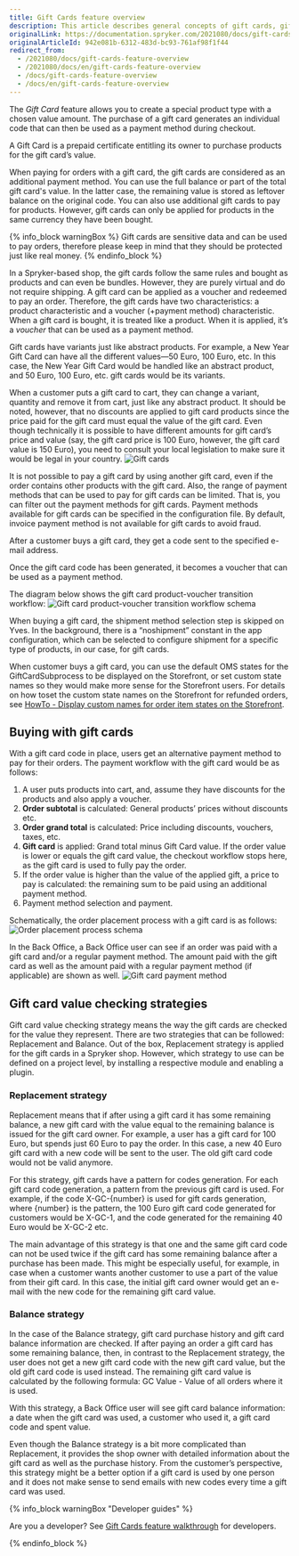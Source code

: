 ```yaml
---
title: Gift Cards feature overview
description: This article describes general concepts of gift cards, gift card’s purchase and redeeming process, as well as the various use case scenarios.
originalLink: https://documentation.spryker.com/2021080/docs/gift-cards-feature-overview
originalArticleId: 942e081b-6312-483d-bc93-761af98f1f44
redirect_from:
  - /2021080/docs/gift-cards-feature-overview
  - /2021080/docs/en/gift-cards-feature-overview
  - /docs/gift-cards-feature-overview
  - /docs/en/gift-cards-feature-overview
---
```


The _Gift Card_ feature allows you to create a special product type with a chosen value amount. The purchase of a gift card generates an individual code that can then be used as a payment method during checkout.

A Gift Card is a prepaid certificate entitling its owner to purchase products for the gift card’s value.

When paying for orders with a gift card, the gift cards are considered as an additional payment method. You can use the full balance  or part of the total gift card's value. In the latter case, the remaining value is stored as leftover balance on the original code. You can also use additional gift cards to pay for products. However, gift cards can only be applied for products in the same currency they have been bought.

{% info_block warningBox %}
Gift cards are sensitive data and can be used to pay orders, therefore please keep in mind that they should be protected just like real money.
{% endinfo_block %}

In a Spryker-based shop, the gift cards follow the same rules and bought as products and can even be bundles. However, they are purely virtual and do not require shipping. A gift card can be applied as a voucher and redeemed to pay an order. Therefore, the gift cards have two characteristics: a product characteristic and a voucher (+payment method) characteristic. When a gift card is bought, it is treated like a product. When it is applied, it’s a *voucher* that can be used as a payment method.

Gift cards have variants just like abstract products. For example, a New Year Gift Card can have all the different values—50 Euro, 100 Euro, etc. In this case, the New Year Gift Card would be handled like an abstract product, and 50 Euro, 100 Euro, etc. gift cards would be its variants.

When a customer puts a gift card to cart, they can change a variant, quantity and remove it from cart, just like any abstract product. It should be noted, however, that no discounts are applied to gift card products since the price paid for the gift card must equal the value of the gift card. Even though technically it is possible to have different amounts for gift card’s price and value (say, the gift card price is 100 Euro, however, the gift card value is 150 Euro), you need to consult your local legislation to make sure it would be legal in your country.
![Gift cards](https://spryker.s3.eu-central-1.amazonaws.com/docs/Features/Gift+Cards/Gift+Cards+Purchase+and+Redeeming/gift_card.png)

It is not possible to pay a gift card by using another gift card, even if the order contains other products with the gift card. Also, the range of payment methods that can be used to pay for gift cards can be limited. That is, you can filter out the payment methods for gift cards. Payment methods available for gift cards can be specified in the configuration file. By default, invoice payment method is not available for gift cards to avoid fraud.

After a customer buys a gift card, they get a code sent to the specified e-mail address.

Once the gift card code has been generated, it becomes a voucher that can be used as a payment method.

The diagram below shows the gift card product-voucher transition workflow:
![Gift card product-voucher transition workflow schema](https://spryker.s3.eu-central-1.amazonaws.com/docs/Features/Gift+Cards/Gift+Cards+Purchase+and+Redeeming/GC+product-voucher+transition.png)

When buying a gift card, the shipment method selection step is skipped on Yves. In the background, there is a “noshipment” constant in the app configuration, which can be selected to configure shipment for a specific type of products, in our case, for gift cards.


When customer buys a gift card, you can use the default OMS states for the GiftCardSubprocess to be displayed on the Storefront, or set custom state names so they would make more sense for the Storefront users. For details on how toset the custom state names on the Storefront for refunded orders, see [HowTo - Display custom names for order item states on the Storefront](/docs/scos/dev/tutorials-and-howtos/howtos/feature-howtos/howto-display-custom-names-for-order-item-states-on-the-storefront.html).

## Buying with gift cards
With a gift card code in place, users get an alternative payment method to pay for their orders. The payment workflow with the gift card would be as follows:
1. A user puts products into cart, and, assume they have discounts for the products and also apply a voucher.
2. **Order subtotal** is calculated: General products’ prices without discounts etc.
3. **Order grand total** is calculated: Price including discounts, vouchers, taxes, etc.
4. **Gift card** is applied: Grand total minus Gift Card value. If the order value is lower or equals the gift card value, the checkout workflow stops here, as the gift card is used to fully pay the order.
5. If the order value is higher than the value of the applied gift, a price to pay is calculated: the remaining sum to be paid using an additional payment method.
6. Payment method selection and payment.

Schematically, the order placement process with a gift card is as follows:
![Order placement process schema](https://spryker.s3.eu-central-1.amazonaws.com/docs/Features/Gift+Cards/Gift+Cards+Purchase+and+Redeeming/gc_payment_process.png)

In the Back Office, a Back Office user can see if an order was paid with a gift card and/or a regular payment method. The amount paid with the gift card as well as the amount paid with a regular payment method (if applicable) are shown as well.
![Gift card payment method](https://spryker.s3.eu-central-1.amazonaws.com/docs/Features/Gift+Cards/Gift+Cards+Purchase+and+Redeeming/gift_card_payment_method.png)

## Gift card value checking strategies
Gift card value checking strategy means the way the gift cards are checked for the value they represent. There are two strategies that can be followed: Replacement and Balance. Out of the box, Replacement strategy is applied for the gift cards in a Spryker shop. However, which strategy to use can be defined on a project level, by installing a respective module and enabling a plugin.

### Replacement strategy
Replacement means that if after using a gift card it has some remaining balance, a new gift card with the value equal to the remaining balance is issued for the gift card owner. For example, a user has a gift card for 100 Euro, but spends just 60 Euro to pay the order. In this case, a new 40 Euro gift card with a new code will be sent to the user. The old gift card code would not be valid anymore.

For this strategy, gift cards have a pattern for codes generation. For each gift card code generation, a pattern from the previous gift card is used. For example, if the code X-GC-{number} is used for gift cards generation, where {number} is the pattern, the 100 Euro gift card code generated for customers would be X-GC-1, and the code generated for the remaining 40 Euro would be X-GC-2 etc.

The main advantage of this strategy is that one and the same gift card code can not be used twice if the gift card has some remaining balance after a purchase has been made. This might be especially useful, for example, in case when a customer wants another customer to use a part of the value from their gift card. In this case, the initial gift card owner would get an e-mail with the new code for the remaining gift card value.

### Balance strategy
In the case of the Balance strategy, gift card purchase history and gift card balance information are checked. If after paying an order a gift card has some remaining balance, then, in contrast to the Replacement strategy, the user does not get a new gift card code with the new gift card value, but the old gift card code is used instead. The remaining gift card value is calculated by the following formula: GC Value - Value of all orders where it is used.

With this strategy, a Back Office user will see gift card balance information: a date when the gift card was used, a customer who used it, a gift card code and spent value.

Even though the Balance strategy is a bit more complicated than Replacement, it provides the shop owner with detailed information about the gift card as well as the purchase history. From the customer’s perspective, this strategy might be a better option if a gift card is used by one person and it does not make sense to send emails with new codes every time a gift card was used.

{% info_block warningBox "Developer guides" %}

Are you a developer? See [Gift Cards feature walkthrough](/docs/scos/dev/feature-walkthroughs/{{page.version}}/gift-cards-feature-walkthrough.html) for developers.

{% endinfo_block %}
